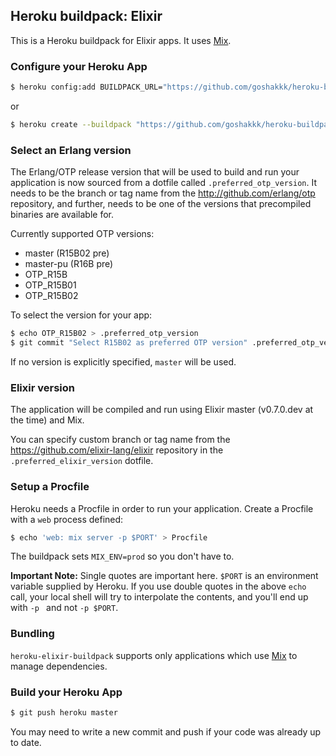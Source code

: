 ## Heroku buildpack: Elixir

This is a Heroku buildpack for Elixir apps. It uses
[Mix](http://elixir-lang.org/getting_started/mix/1.html).

### Configure your Heroku App

```bash
$ heroku config:add BUILDPACK_URL="https://github.com/goshakkk/heroku-buildpack-elixir.git" -a YOUR_APP
```

or

```bash
$ heroku create --buildpack "https://github.com/goshakkk/heroku-buildpack-elixir.git"
```

### Select an Erlang version

The Erlang/OTP release version that will be used to build and run your
application is now sourced from a dotfile called `.preferred_otp_version`. It
needs to be the branch or tag name from the http://github.com/erlang/otp
repository, and further, needs to be one of the versions that precompiled
binaries are available for.

Currently supported OTP versions:

* master (R15B02 pre)
* master-pu (R16B pre)
* OTP_R15B
* OTP_R15B01
* OTP_R15B02

To select the version for your app:

```bash
$ echo OTP_R15B02 > .preferred_otp_version
$ git commit "Select R15B02 as preferred OTP version" .preferred_otp_version
```

If no version is explicitly specified, `master` will be used.

### Elixir version

The application will be compiled and run using Elixir master (v0.7.0.dev at the
time) and Mix.

You can specify custom branch or tag name from the
https://github.com/elixir-lang/elixir repository in the
`.preferred_elixir_version` dotfile.

### Setup a Procfile

Heroku needs a Procfile in order to run your application. Create a Procfile with a `web` process defined:

```bash
$ echo 'web: mix server -p $PORT' > Procfile
```

The buildpack sets `MIX_ENV=prod` so you don't have to.

**Important Note:** Single quotes are important here. `$PORT` is an environment variable supplied by Heroku. If you use double quotes 
in the above `echo` call, your local shell will try to interpolate the contents, and you'll end up with `-p ` and not `-p $PORT`.

### Bundling

`heroku-elixir-buildpack` supports only applications which use
[Mix](http://elixir-lang.org/getting_started/mix/1.html) to manage
dependencies.

### Build your Heroku App

```bash
$ git push heroku master
```

You may need to write a new commit and push if your code was already up to date.
